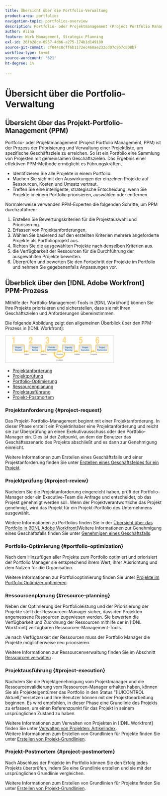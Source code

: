 ```yaml
---
title: Übersicht über die Portfolio-Verwaltung
product-area: portfolios
navigation-topic: portfolios-overview
description: Portfolio- oder Projektmanagement (Project Portfolio Management, PPM) ist der Prozess der Priorisierung und Verwaltung einer Projektliste, um spezifische Geschäftsziele zu erreichen. Ein Portfolio ist eine Sammlung von Projekten mit gemeinsamen Geschäftszielen.
author: Alina
feature: Work Management, Strategic Planning
exl-id: 26fb28ce-0957-4db6-a275-174b1d149180
source-git-commit: cf044c8cff6b1172ec460ae232cd07c9b7c808b7
workflow-type: tm+mt
source-wordcount: '621'
ht-degree: 1%

---
```


# Übersicht über die Portfolio-Verwaltung

<!--Audited: 12/2023-->

## Übersicht über das Projekt-Portfolio-Management (PPM)

Portfolio- oder Projektmanagement (Project Portfolio Management, PPM) ist der Prozess der Priorisierung und Verwaltung einer Projektliste, um spezifische Geschäftsziele zu erreichen. So ist ein Portfolio eine Sammlung von Projekten mit gemeinsamen Geschäftszielen. Das Ergebnis einer effektiven PPM-Methode ermöglicht es Führungskräften,

* Identifizieren Sie alle Projekte in einem Portfolio.
* Machen Sie sich mit den Auswirkungen der einzelnen Projekte auf Ressourcen, Kosten und Umsatz vertraut.
* Treffen Sie eine intelligente, strategische Entscheidung, wenn Sie Projekte in einem Portfolio priorisieren, auswählen oder entfernen.

Normalerweise verwenden PPM-Experten die folgenden Schritte, um PPM durchzuführen:

1. Erstellen Sie Bewertungskriterien für die Projektauswahl und Priorisierung.
1. Erfassen von Projektanforderungen.
1. Wählen Sie basierend auf den erstellten Kriterien mehrere angeforderte Projekte als Portfolioprojekt aus.
1. Richten Sie die ausgewählten Projekte nach denselben Kriterien aus.
1. die Verfügbarkeit der Ressourcen für die Durchführung der ausgewählten Projekte bewerten.
1. Überprüfen und bewerten Sie den Fortschritt der Projekte im Portfolio und nehmen Sie gegebenenfalls Anpassungen vor.

## Überblick über den [!DNL Adobe Workfront] PPM-Prozess

Mithilfe der Portfolio-Management-Tools in [!DNL Workfront] können Sie Ihre Projekte priorisieren und sicherstellen, dass sie mit Ihren Geschäftszielen und Anforderungen übereinstimmen.

Die folgende Abbildung zeigt den allgemeinen Überblick über den PPM-Prozess in [!DNL Workfront]:

![](assets/pm1-350x88.png)

* [Projektanforderung](#project-request)
* [Projektprüfung](#project-review)
* [Portfolio-Optimierung](#portfolio-optimization)
* [Ressourcenplanung](#resource-planning)
* [Projektausführung](#project-execution)
* [Projekt-Postmortem](#project-postmortem)

### Projektanforderung {#project-request}

Das Projekt-Portfolio-Management beginnt mit einer Projektanforderung. In dieser Phase erstellt ein Projektinhaber eine Projektanforderung und reicht sie zur Überprüfung an einen Exekutivausschuss oder den Portfolio-Manager ein. Dies ist der Zeitpunkt, an dem der Benutzer das Geschäftsszenario des Projekts abschließt und es dann zur Genehmigung einreicht.

Weitere Informationen zum Erstellen eines Geschäftsfalls und einer Projektanforderung finden Sie unter [Erstellen eines Geschäftsfeldes für ein Projekt](../../../manage-work/projects/define-a-business-case/create-business-case.md).

### Projektprüfung {#project-review}

Nachdem Sie die Projektanforderung eingereicht haben, prüft der Portfolio-Manager oder ein Executive-Team die Anfrage und entscheidet, ob das Projekt genehmigt werden soll. Wenn der Projektverantwortliche das Projekt genehmigt, wird das Projekt für ein Projekt-Portfolio des Unternehmens ausgewählt.

Weitere Informationen zu Portfolios finden Sie in der [Übersicht über das Portfolio in [!DNL Adobe Workfront]](../../../manage-work/portfolios/portfolios-overview/portfolio-overview.md)Weitere Informationen zur Genehmigung eines Geschäftsfalls finden Sie unter [Genehmigen eines Geschäftsfalls](../../../manage-work/projects/define-a-business-case/approve-business-case.md).

### Portfolio-Optimierung {#portfolio-optimization}

Nach dem Hinzufügen aller Projekte zum Portfolio optimiert und priorisiert der Portfolio Manager sie entsprechend ihrem Wert, ihrer Ausrichtung und dem Nutzen für die Organisation.

Weitere Informationen zur Portfoliooptimierung finden Sie unter [Projekte im Portfolio Optimizer optimieren](../../../manage-work/portfolios/portfolio-optimizer/optimize-projects-in-portfolio-optimizer.md).

### Ressourcenplanung {#resource-planning}

Neben der Optimierung der Portfolioleistung und der Priorisierung der Projekte stellt der Ressourcen-Manager sicher, dass den Projekten angemessene Ressourcen zugewiesen werden. Sie bewerten die Verfügbarkeit und Zuordnung der Ressourcen mithilfe der in [!DNL Workfront] verfügbaren Ressourcen-Management-Tools.

Je nach Verfügbarkeit der Ressourcen muss der Portfolio Manager die Projekte möglicherweise neu priorisieren.

Weitere Informationen zur Ressourcenverwaltung finden Sie im Abschnitt [Ressourcen verwalten](../../../resource-mgmt/manage-resources.md) .

### Projektausführung {#project-execution}

Nachdem Sie die Projektgenehmigung vom Projektmanager und die Ressourcenvalidierung vom Ressourcen-Manager erhalten haben, können Sie als Projekteigentümer das Portfolio in den Status &quot;[!UICONTROL Aktuell]&quot;versetzen und Ihre Benutzer können mit der Projektbearbeitung beginnen. Es wird empfohlen, in dieser Phase eine Grundlinie des Projekts zu erfassen, um einen Referenzpunkt für das Projekt in seinem ursprünglichen Zustand zu haben.

Weitere Informationen zum Verwalten von Projekten in [!DNL Workfront] finden Sie unter [Verwalten von Projekten: Artikelindex](../../../manage-work/projects/manage-projects/manage-projects-overview.md).\
Weitere Informationen zum Erstellen von Grundlinien für Projekte finden Sie unter [Erstellen von Projekt-Grundlinien](../../../manage-work/projects/create-projects/create-baselines.md).

### Projekt-Postmortem {#project-postmortem}

Nach Abschluss der Projekte im Portfolio können Sie den Erfolg jedes Projekts überprüfen, indem Sie eine Grundlinie erstellen und sie mit der ursprünglichen Grundlinie vergleichen.

Weitere Informationen zum Erstellen von Grundlinien für Projekte finden Sie unter [Erstellen von Projekt-Grundlinien](../../../manage-work/projects/create-projects/create-baselines.md).
